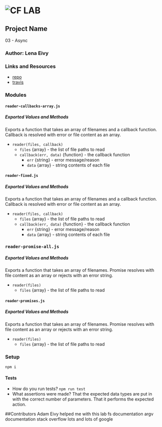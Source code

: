 ![CF](http://i.imgur.com/7v5ASc8.png) LAB
=================================================

## Project Name
03 - Async

### Author: Lena Eivy

### Links and Resources
* [repo](https://github.com/applena/03-async)
* [travis](https://travis-ci.com/applena/03-async.svg?branch=master)

### Modules
#### `reader-callbacks-array.js`
##### Exported Values and Methods
Exports a function that takes an array of filenames and a callback function. Callback is resolved with error or file content as an array.

- `reader(files, callback)`
  - `files` {array} - the list of file paths to read
  - `callback(err, data)` {function} - the callback function
    - `err` {string} - error message/reason
    - `data` {array} - string contents of each file

#### `reader-fixed.js`
##### Exported Values and Methods
Exports a function that takes an array of filenames and a callback function. Callback is resolved with error or file content as an array.

- `reader(files, callback)`
  - `files` {array} - the list of file paths to read
  - `callback(err, data)` {function} - the callback function
    - `err` {string} - error message/reason
    - `data` {array} - string contents of each file

### `reader-promise-all.js`
##### Exported Values and Methods
Exports a function that takes an array of filenames. Promise resolves with file content as an array or rejects with an error string.

- `reader(files)`
  - `files` {array} - the list of file paths to read

#### `reader-promises.js`
##### Exported Values and Methods
Exports a function that takes an array of filenames. Promise resolves with file content as an array or rejects with an error string.

- `reader(files)`
  - `files` {array} - the list of file paths to read


### Setup
`npm i`

#### Tests
* How do you run tests?
`npm run test`
* What assertions were made?
That the expected data types are put in with the correct number of parameters. That it performs the expected action.


##Contributors
Adam Eivy helped me with this lab
fs documentation
argv documentation
stack overflow
lots and lots of google